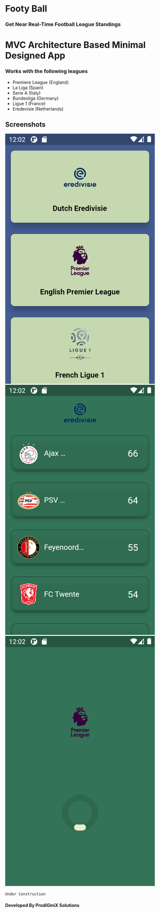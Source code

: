 # Footy Ball
### Get Near Real-Time Football League Standings

# MVC Architecture Based Minimal Designed App
### Works with the following leagues
- Premiere League (England)
- La Liga (Spain)
- Serie A (Italy)
- Bundesliga (Germany)
- Ligue 1 (France)
- Eredevisie (Netherlands)

## Screenshots

<img src="https://raw.githubusercontent.com/gautam7-github/footy_ball_app/main/screenshots/1.png" >



<img src="https://raw.githubusercontent.com/gautam7-github/footy_ball_app/main/screenshots/2.png" >



<img src="https://raw.githubusercontent.com/gautam7-github/footy_ball_app/main/screenshots/3.png" >

```
Under Construction
```
#### Developed By ProdiGiniX Solutions
